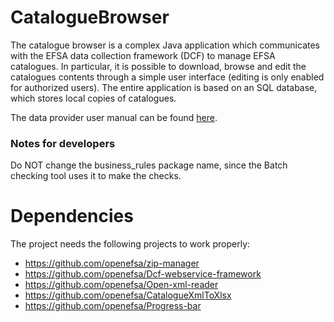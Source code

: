 # CatalogueBrowser
The catalogue browser is a complex Java application which communicates with the EFSA data collection framework (DCF) to manage EFSA catalogues.
In particular, it is possible to download, browse and edit the catalogues contents through a simple user interface (editing is only enabled for authorized users).
The entire application is based on an SQL database, which stores local copies of catalogues.

The data provider user manual can be found [here](https://dms.efsa.europa.eu/otcs/cs.exe?func=ll&objaction=overview&objid=18516413).

### Notes for developers
Do NOT change the business_rules package name, since the Batch checking tool uses it to make the checks.

# Dependencies
The project needs the following projects to work properly:
* https://github.com/openefsa/zip-manager
* https://github.com/openefsa/Dcf-webservice-framework
* https://github.com/openefsa/Open-xml-reader
* https://github.com/openefsa/CatalogueXmlToXlsx
* https://github.com/openefsa/Progress-bar
